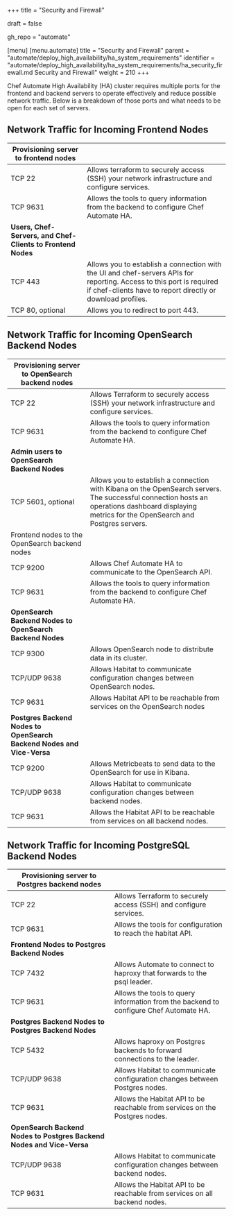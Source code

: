 +++
title = "Security and Firewall"

draft = false

gh_repo = "automate"

[menu]
  [menu.automate]
    title = "Security and Firewall"
    parent = "automate/deploy_high_availability/ha_system_requirements"
    identifier = "automate/deploy_high_availability/ha_system_requirements/ha_security_firewall.md Security and Firewall"
    weight = 210
+++

Chef Automate High Availability (HA) cluster requires multiple ports for the frontend and backend servers to operate effectively and reduce possible network traffic. Below is a breakdown of those ports and what needs to be open for each set of servers.

## Network Traffic for Incoming Frontend Nodes

| Provisioning server to frontend nodes | |
| --- | --- |
| TCP 22 | Allows terraform to securely access (SSH) your network infrastructure and configure services. |
| TCP 9631 | Allows the tools to query information from the backend to configure Chef Automate HA. |
| **Users, Chef-Servers, and Chef-Clients to Frontend Nodes** | |
| TCP 443 | Allows you to establish a connection with the UI and chef-servers APIs for reporting. Access to this port is required if chef-clients have to report directly or download profiles. |
| TCP 80, optional | Allows you to redirect to port 443. |

## Network Traffic for Incoming OpenSearch Backend Nodes

| Provisioning server to OpenSearch backend nodes | |
| --- | --- |
| TCP 22 | Allows Terraform to securely access (SSH) your network infrastructure and configure services. |
| TCP 9631 | Allows the tools to query information from the backend to configure Chef Automate HA. |
| **Admin users to OpenSearch Backend Nodes** | |
| TCP 5601, optional | Allows you to establish a connection with Kibana on the OpenSearch servers. The successful connection hosts an operations dashboard displaying metrics for the OpenSearch and Postgres servers. |
| Frontend nodes to the OpenSearch backend nodes | |
| TCP 9200 | Allows Chef Automate HA to communicate to the OpenSearch API. |
| TCP 9631 | Allows the tools to query information from the backend to configure Chef Automate HA. |
| **OpenSearch Backend Nodes to OpenSearch Backend Nodes** | |
| TCP 9300 | Allows OpenSearch node to distribute data in its cluster. |
| TCP/UDP 9638 | Allows Habitat to communicate configuration changes between OpenSearch nodes. |
| TCP 9631 | Allows Habitat API to be reachable from services on the OpenSearch nodes |
| **Postgres Backend Nodes to OpenSearch Backend Nodes and Vice-Versa** | |
| TCP 9200 | Allows Metricbeats to send data to the OpenSearch for use in Kibana. |
| TCP/UDP 9638 | Allows Habitat to communicate configuration changes between backend nodes. |
| TCP 9631 | Allows the Habitat API to be reachable from services on all backend nodes. |

## Network Traffic for Incoming PostgreSQL Backend Nodes

| Provisioning server to Postgres backend nodes | |
| --- | --- |
| TCP 22 | Allows Terraform to securely access (SSH) and configure services. |
| TCP 9631 | Allows the tools for configuration to reach the habitat API.  |
| **Frontend Nodes to Postgres Backend Nodes** | |
| TCP 7432 | Allows Automate to connect to haproxy that forwards to the psql leader. |
| TCP 9631 | Allows the tools to query information from the backend to configure Chef Automate HA. |
| **Postgres Backend Nodes to Postgres Backend Nodes** | |
| TCP 5432 | Allows haproxy on Postgres backends to forward connections to the leader. |
| TCP/UDP 9638 | Allows Habitat to communicate configuration changes between Postgres nodes. |
| TCP 9631 | Allows the Habitat API to be reachable from services on the Postgres nodes. |
| **OpenSearch Backend Nodes to Postgres Backend Nodes and Vice-Versa** | |
| TCP/UDP 9638 | Allows Habitat to communicate configuration changes between backend nodes. |
| TCP 9631 | Allows the Habitat API to be reachable from services on all backend nodes. |
